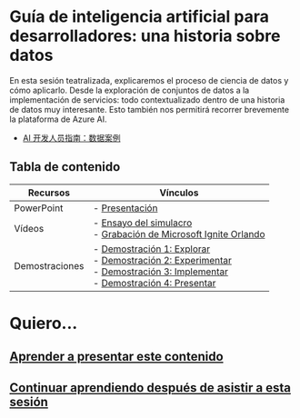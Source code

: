 # <a name="developers-guide-to-ai-a-data-story"></a>Guía de inteligencia artificial para desarrolladores: una historia sobre datos

En esta sesión teatralizada, explicaremos el proceso de ciencia de datos y cómo aplicarlo. Desde la exploración de conjuntos de datos a la implementación de servicios: todo contextualizado dentro de una historia de datos muy interesante. Esto también nos permitirá recorrer brevemente la plataforma de Azure AI.

* [AI 开发人员指南：数据案例](https://github.com/microsoft/ignite-learning-paths-training-aiml/tree/master-SimplifiedChinese/aiml21)

## <a name="table-of-content"></a>Tabla de contenido
 

| Recursos          | Vínculos                            |
|-------------------|----------------------------------|
| PowerPoint        | - [Presentación](presentations.md) |
| Vídeos            | - [Ensayo del simulacro](https://youtu.be/K8upKkvtEI0) <br/>- [Grabación de Microsoft Ignite Orlando](https://myignite.techcommunity.microsoft.com/sessions/83219?source=sessions) |
| Demostraciones             | - [Demostración 1: Explorar](https://github.com/microsoft/ignite-learning-paths-training-aiml/blob/master/aiml21/README-presenter.md#demo-1---explore) <br/>- [Demostración 2: Experimentar](https://github.com/microsoft/ignite-learning-paths-training-aiml/blob/master/aiml21/README-presenter.md#demo-2---experiment) <br/>- [Demostración 3: Implementar](https://github.com/microsoft/ignite-learning-paths-training-aiml/blob/master/aiml21/README-presenter.md#demo-3---deploy)<br/>- [Demostración 4: Presentar](https://github.com/microsoft/ignite-learning-paths-training-aiml/blob/master/aiml21/README-presenter.md#demo-4---present) |

# <a name="i-want-to-"></a>Quiero...

## <a name="learn-to-present-this-contentreadme-presentermd"></a>[Aprender a presentar este contenido](README-presenter.md)

## <a name="continue-learning-after-attending-this-sessionreadme-attendeemd"></a>[Continuar aprendiendo después de asistir a esta sesión](README-attendee.md)